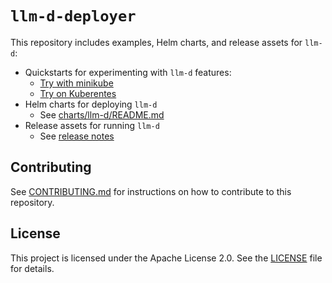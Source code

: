 
# `llm-d-deployer`

This repository includes examples, Helm charts, and release assets for `llm-d`:
- Quickstarts for experimenting with `llm-d` features:
  - [Try with minikube](quickstart/README-minikube.md)
  - [Try on Kuberentes](quickstart/README.md)
- Helm charts for deploying `llm-d`
  - See [charts/llm-d/README.md](charts/llm-d/README.md)
- Release assets for running `llm-d`
  - See [release notes](https://github.com/llm-d/llm-d-deployer/releases)

## Contributing

See [CONTRIBUTING.md](CONTRIBUTING.md) for instructions on how to contribute to this repository.

## License

This project is licensed under the Apache License 2.0. See the [LICENSE](LICENSE) file for details.
